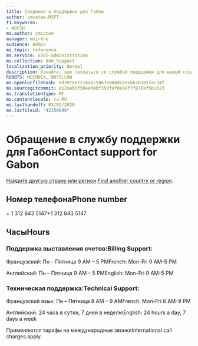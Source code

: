 ```yaml
---
title: Сведения о поддержке для Габон
author: cmcatee-MSFT
f1.keywords:
- NOCSH
ms.author: cmcatee
manager: mnirkhe
audience: Admin
ms.topic: reference
ms.service: o365-administration
ms.collection: Adm_Support
localization_priority: Normal
description: Узнайте, как связаться со службой поддержки для вашей страны или региона.
ROBOTS: NOINDEX, NOFOLLOW
ms.openlocfilehash: 0d397e67216abc5867e800dce11661b365fec34f
ms.sourcegitcommit: 812aab5f58eed4bf359faf0e99f7f876af5b1023
ms.translationtype: MT
ms.contentlocale: ru-RU
ms.lasthandoff: 03/02/2020
ms.locfileid: "42358840"
---
```

# <a name="contact-support-for-gabon"></a><span data-ttu-id="29904-103">Обращение в службу поддержки для Габон</span><span class="sxs-lookup"><span data-stu-id="29904-103">Contact support for Gabon</span></span>

<span data-ttu-id="29904-104">[Найдите другую страну или регион](../contact-support-for-business-products.md).</span><span class="sxs-lookup"><span data-stu-id="29904-104">[Find another country or region](../contact-support-for-business-products.md).</span></span>

## <a name="phone-number"></a><span data-ttu-id="29904-105">Номер телефона</span><span class="sxs-lookup"><span data-stu-id="29904-105">Phone number</span></span>
<span data-ttu-id="29904-106">+ 1 312 843 5147</span><span class="sxs-lookup"><span data-stu-id="29904-106">+1 312 843 5147</span></span>

## <a name="hours"></a><span data-ttu-id="29904-107">Часы</span><span class="sxs-lookup"><span data-stu-id="29904-107">Hours</span></span>
### <a name="billing-support"></a><span data-ttu-id="29904-108">Поддержка выставления счетов:</span><span class="sxs-lookup"><span data-stu-id="29904-108">Billing Support:</span></span>

<span data-ttu-id="29904-109">Французский: Пн – Пятница 9 AM – 5 PM</span><span class="sxs-lookup"><span data-stu-id="29904-109">French: Mon-Fri 9 AM-5 PM</span></span>

<span data-ttu-id="29904-110">Английский: Пн – Пятница 9 AM – 5 PM</span><span class="sxs-lookup"><span data-stu-id="29904-110">English: Mon-Fri 9 AM-5 PM</span></span>

### <a name="technical-support"></a><span data-ttu-id="29904-111">Техническая поддержка:</span><span class="sxs-lookup"><span data-stu-id="29904-111">Technical Support:</span></span>

<span data-ttu-id="29904-112">Французский язык: Пн – Пятница 8 AM – 9 AM</span><span class="sxs-lookup"><span data-stu-id="29904-112">French: Mon-Fri 8 AM-9 PM</span></span>

<span data-ttu-id="29904-113">Английский: 24 часа в сутки, 7 дней в неделю</span><span class="sxs-lookup"><span data-stu-id="29904-113">English: 24 hours a day, 7 days a week</span></span>

<span data-ttu-id="29904-114">Применяются тарифы на международные звонки</span><span class="sxs-lookup"><span data-stu-id="29904-114">International call charges apply</span></span>
